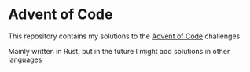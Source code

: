 # Advent of Code

This repository contains my solutions to the [Advent of Code](https://adventofcode.com/) challenges.

Mainly written in Rust, but in the future I might add solutions in other languages
